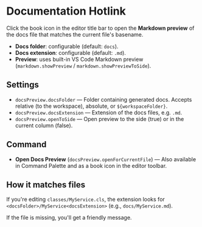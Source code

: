 # Documentation Hotlink

Click the book icon in the editor title bar to open the **Markdown preview** of the docs file that matches the current file's basename.

-   **Docs folder**: configurable (default: `docs`).
-   **Docs extension**: configurable (default: `.md`).
-   **Preview**: uses built-in VS Code Markdown preview (`markdown.showPreview` / `markdown.showPreviewToSide`).

## Settings

-   `docsPreview.docsFolder` — Folder containing generated docs. Accepts relative (to the workspace), absolute, or `${workspaceFolder}`.
-   `docsPreview.docsExtension` — Extension of the docs files, e.g. `.md`.
-   `docsPreview.openToSide` — Open preview to the side (true) or in the current column (false).

## Command

-   **Open Docs Preview** (`docsPreview.openForCurrentFile`) — Also available in Command Palette and as a book icon in the editor toolbar.

## How it matches files

If you're editing `classes/MyService.cls`, the extension looks for `<docsFolder>/MyService<docsExtension>` (e.g., `docs/MyService.md`).

If the file is missing, you'll get a friendly message.
